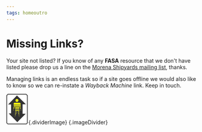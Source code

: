 ```yaml
---
tags: homeoutro
---
```


# Missing Links?

Your site not listed? If you know of any **FASA** resource that we don't have listed please drop us a line on the [Morena Shipyards mailing list][morena], thanks. 

Managing links is an endless task so if a site goes offline we would also like to know so we can re-instate a *Wayback Machine* link. Keep in touch.

![Transporter Systems](/images/transporter.svg){.dividerImage} {.imageDivider}

[morena]: https://thefasastartrekuniversee-group.groups.io/g/MorenaShipyards
